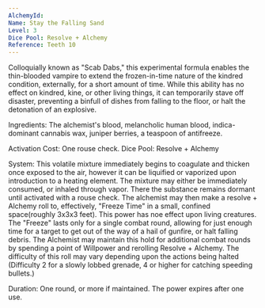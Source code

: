 ```yaml
---
AlchemyId: 
Name: Stay the Falling Sand
Level: 3
Dice Pool: Resolve + Alchemy
Reference: Teeth 10
---
```

Colloquially known as "Scab Dabs," this experimental formula enables the thin-blooded vampire to extend the frozen-in-time nature of the kindred condition, externally, for a short amount of time. While this ability has no effect on kindred, kine, or other living things, it can temporarily stave off disaster, preventing a binfull of dishes from falling to the floor, or halt the detonation of an explosive. 

Ingredients: The alchemist's blood, melancholic human blood, indica-dominant cannabis wax, juniper berries, a teaspoon of antifreeze.    

Activation Cost: One rouse check.  Dice Pool: Resolve + Alchemy    

System: This volatile mixture immediately begins to coagulate and thicken once exposed to the air, however it can be liquified or vaporized upon introduction to a heating element. The mixture may either be immediately consumed, or inhaled through vapor. There the substance remains dormant until activated with a rouse check. The alchemist may then make a resolve + Alchemy roll to, effectively, "Freeze Time" in a small, confined space(roughly 3x3x3 feet). This power has noe effect upon living creatures. The "Freeze" lasts only for a single combat round, allowing for just enough time for a target to get out of the way of a hail of gunfire, or halt falling debris. The Alchemist may maintain this hold for additional combat rounds by spending a point of Willpower and rerolling Resolve + Alchemy. The difficulty of this roll may vary depending upon the actions being halted (Difficulty 2 for a slowly lobbed grenade, 4 or higher for catching speeding bullets.)    

Duration: One round, or more if maintained. The power expires after one use.  